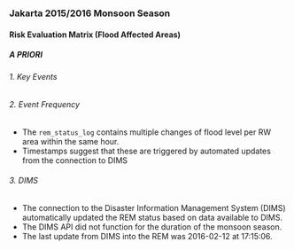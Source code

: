 
### Jakarta 2015/2016 Monsoon Season
#### Risk Evaluation Matrix (Flood Affected Areas)
##### A PRIORI
###### 1. Key Events

###### 2. Event Frequency

* The `rem_status_log` contains multiple changes of flood level per RW area within the same hour.
* Timestamps suggest that these are triggered by automated updates from the connection to DIMS

###### 3. DIMS
* The connection to the Disaster Information Management System (DIMS) automatically updated the REM status based on data available to DIMS.
* The DIMS API did not function for the duration of the monsoon season.
* The last update from DIMS into the REM was 2016-02-12 at 17:15:06.
